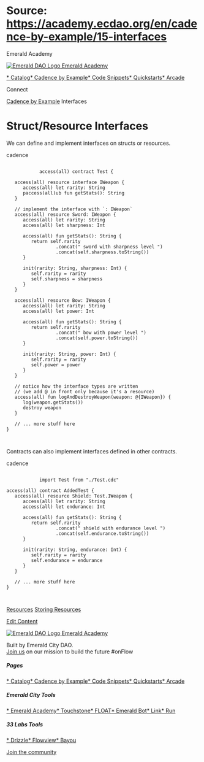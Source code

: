 # Source: https://academy.ecdao.org/en/cadence-by-example/15-interfaces

Emerald Academy





[![Emerald DAO Logo](/ea-logo.png)
Emerald Academy](/en/)


[* Catalog](/en/catalog)[* Cadence by Example](/en/cadence-by-example)[* Code Snippets](/en/snippets)[* Quickstarts](/en/quickstarts)[* Arcade](https://arcade.ecdao.org)

Connect



[Cadence by Example](/en/cadence-by-example)
Interfaces

# Struct/Resource Interfaces

We can define and implement interfaces on structs or resources.

cadence

```
		
			access(all) contract Test {

   access(all) resource interface IWeapon {
      access(all) let rarity: String
      paccess(all)ub fun getStats(): String
   }

   // implement the interface with `: IWeapon`
   access(all) resource Sword: IWeapon {
      access(all) let rarity: String
      access(all) let sharpness: Int

      access(all) fun getStats(): String {
         return self.rarity
                  .concat(" sword with sharpness level ")
                  .concat(self.sharpness.toString())
      }

      init(rarity: String, sharpness: Int) {
         self.rarity = rarity
         self.sharpness = sharpness
      }
   }

   access(all) resource Bow: IWeapon {
      access(all) let rarity: String
      access(all) let power: Int

      access(all) fun getStats(): String {
         return self.rarity
                  .concat(" bow with power level ")
                  .concat(self.power.toString())
      }

      init(rarity: String, power: Int) {
         self.rarity = rarity
         self.power = power
      }
   }

   // notice how the interface types are written
   // (we add @ in front only because it's a resource)
   access(all) fun logAndDestroyWeapon(weapon: @{IWeapon}) {
      log(weapon.getStats())
      destroy weapon
   }

   // ... more stuff here
}
		 
	
```

Contracts can also implement interfaces defined in other contracts.

cadence

```
		
			import Test from "./Test.cdc"

access(all) contract AddedTest {
   access(all) resource Shield: Test.IWeapon {
      access(all) let rarity: String
      access(all) let endurance: Int

      access(all) fun getStats(): String {
         return self.rarity
                  .concat(" shield with endurance level ")
                  .concat(self.endurance.toString())
      }

      init(rarity: String, endurance: Int) {
         self.rarity = rarity
         self.endurance = endurance
      }
   }

   // ... more stuff here
}
		 
	
```

[Resources](/en/cadence-by-example/14-resources)
[Storing Resources](/en/cadence-by-example/16-storing-resources)

[Edit Content](https://github.com/emerald-dao/emerald-academy-v2/tree/main/src/lib/content/cadence-by-example/en/15-interfaces.md)



[![Emerald DAO Logo](/ea-logo.png)
Emerald Academy](/en/)

Built by Emerald City DAO.  
[Join us](https://discord.gg/emerald-city-906264258189332541) on our mission to build the future #onFlow

##### Pages

[* Catalog](/en/catalog)[* Cadence by Example](/en/cadence-by-example)[* Code Snippets](/en/snippets)[* Quickstarts](/en/quickstarts)[* Arcade](https://arcade.ecdao.org)


##### Emerald City Tools

[* Emerald Academy](https://academy.ecdao.org/)[* Touchstone](https://touchstone.city/)[* FLOAT](https://floats.city/)[* Emerald Bot](https://bot.ecdao.org/)[* Link](https://link.ecdao.org/)[* Run](https://run.ecdao.org/)


##### 33 Labs Tools

[* Drizzle](https://drizzle33.app/)[* Flowview](https://flowview.app/)[* Bayou](https://bayou33.app/)

[Join the community](https://discord.gg/emerald-city-906264258189332541)